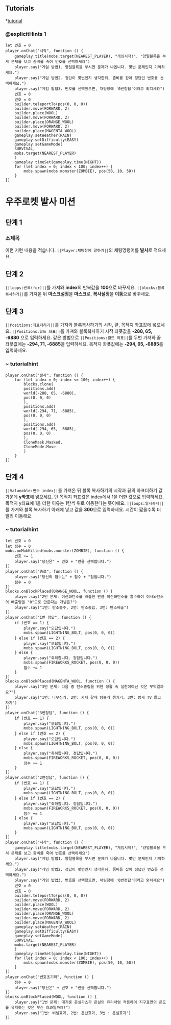  ## Tutorials
*[tutorial](/tutorial)


### @explicitHints 1

```template
let 번호 = 0
player.onChat("시작", function () {
    gameplay.title(mobs.target(NEAREST_PLAYER), "게임시작!", "양털블록을 부셔 문제를 보고 좀비를 죽여 번호를 선택하세요")
    player.say("게임 방법1. 양털블록을 부시면 문제가 나옵니다. 몇번 문제인지 기억하세요.")
    player.say("게임 방법2. 정답이 몇번인지 생각한뒤, 좀비를 잡아 정답인 번호를 선택하세요.")
    player.say("게임 밥업3. 번호를 선택했으면, 채팅창에 '0번정답'이라고 외치세요")
    번호 = 0
    번호 = 0
    builder.teleportTo(pos(0, 0, 0))
    builder.move(FORWARD, 2)
    builder.place(WOOL)
    builder.move(FORWARD, 2)
    builder.place(ORANGE_WOOL)
    builder.move(FORWARD, 2)
    builder.place(MAGENTA_WOOL)
    gameplay.setWeather(RAIN)
    gameplay.setDifficulty(EASY)
    gameplay.setGameMode(
    SURVIVAL,
    mobs.target(NEAREST_PLAYER)
    )
    gameplay.timeSet(gameplay.time(NIGHT))
    for (let index = 0; index < 100; index++) {
        mobs.spawn(mobs.monster(ZOMBIE), pos(50, 10, 50))
    }
})

```

# 우주로켓 발사 미션

## 단계 1 
### 소제목
이런 저런 내용을 적습니다.
``||Player:채팅창에 말하기||``의 채팅명령어를 **발사**로 적으세요.

## 단계 2 
``||loops:반복(for)||``를 가져와 **index**의 반복값을 **100**으로 바꾸세요.
``||blocks:블록 복사하기||``를 가져온 뒤 **마스크설정**을 **마스크**로, **복사설정**을 **이동**으로 바꾸세요.

## 단계 3 
``||Positions:좌표더하기||``를 가져와 블록복사하기의 시작, 끝, 목적지 좌표값에 넣으세요. 
``||Positions:월드 좌표||``를 가져와 블록복사하기 시작 좌푯값을 **-288, 65, -6880** 으로 입력하세요.
같은 방법으로 ``||Positions:월드 좌표||``를 두번 가져와 끝 좌푯값에는 **-294, 71, -6885**을 입력하세요.
목적지 좌푯값에는 **-294, 65, -6885**를 입력하세요.

### ~ tutorialhint
``` blocks
player.onChat("발사", function () {
    for (let index = 0; index <= 100; index++) {
        blocks.clone(
        positions.add(
        world(-288, 65, -6880),
        pos(0, 0, 0)
        ),
        positions.add(
        world(-294, 71, -6885),
        pos(0, 0, 0)
        ),
        positions.add(
        world(-294, 65, -6885),
        pos(0, 0, 0)
        ),
        CloneMask.Masked,
        CloneMode.Move
        )
    }
})
```

## 단계 4 
``||Valueable:변수 index||``를 가져온 뒤 블록 복사하기의 시작과 끝의 좌표더하기 값 가운데 **y좌표**에 넣으세요.
단 목적지 좌표값은 index에서 1을 더한 값으로 입력하세요. 목적지 y좌표에 1을 더한 이유는 1칸씩 위로 이동한다는 뜻이에요.
``||loops:일시중지||``를 가져와 블록 복사하기 아래에 넣고 값을 **300**으로 입력하세요. 시간이 짧을수록 더 빨리 이동해요.


### ~ tutorialhint
``` blocks
let 번호 = 0
let 점수 = 0
mobs.onMobKilled(mobs.monster(ZOMBIE), function () {
    번호 += 1
    player.say("당신은" + 번호 + "번을 선택합니다.")
})
player.onChat("종료", function () {
    player.say("당신의 점수는" + 점수 + "점입니다.")
    점수 = 0
})
blocks.onBlockPlaced(ORANGE_WOOL, function () {
    player.say("2번 문제: 이산화탄소를 배출한 만큼 이산화탄소를 흡수하여 이사놔탄소의 배출량을 "0"으로 만든다는 개념은?")
    player.say("1번: 탄소흡수, 2번: 탄소중립, 3번: 탄소배출")
})
player.onChat("1번 정답", function () {
    if (번호 == 1) {
        player.say("오답입니다.")
        mobs.spawn(LIGHTNING_BOLT, pos(0, 0, 0))
    } else if (번호 == 2) {
        player.say("오답입니다.")
        mobs.spawn(LIGHTNING_BOLT, pos(0, 0, 0))
    } else {
        player.say("축하합니다. 정답입니다.")
        mobs.spawn(FIREWORKS_ROCKET, pos(0, 0, 0))
        점수 += 1
    }
})
blocks.onBlockPlaced(MAGENTA_WOOL, function () {
    player.say("3번 문제: 다음 중 탄소중립을 위한 생활 속 실천이아닌 것은 무엇일까요?")
    player.say("1번: 나무심기, 2번: 카페 갈때 텀블러 챙기기, 3번: 밤새 TV 틀고 자기")
})
player.onChat("3번정답", function () {
    if (번호 == 1) {
        player.say("오답입니다.")
        mobs.spawn(LIGHTNING_BOLT, pos(0, 0, 0))
    } else if (번호 == 2) {
        player.say("오답입니다.")
        mobs.spawn(LIGHTNING_BOLT, pos(0, 0, 0))
    } else {
        player.say("축하합니다. 정답입니다.")
        mobs.spawn(FIREWORKS_ROCKET, pos(0, 0, 0))
        점수 += 1
    }
})
player.onChat("2번정답", function () {
    if (번호 == 1) {
        player.say("오답입니다.")
        mobs.spawn(LIGHTNING_BOLT, pos(0, 0, 0))
    } else if (번호 == 2) {
        player.say("축하합니다. 정답입니다.")
        mobs.spawn(FIREWORKS_ROCKET, pos(0, 0, 0))
        점수 += 1
    } else {
        player.say("오답입니다.")
        mobs.spawn(LIGHTNING_BOLT, pos(0, 0, 0))
    }
})
player.onChat("시작", function () {
    gameplay.title(mobs.target(NEAREST_PLAYER), "게임시작!", "양털블록을 부셔 문제를 보고 좀비를 죽여 번호를 선택하세요")
    player.say("게임 방법1. 양털블록을 부시면 문제가 나옵니다. 몇번 문제인지 기억하세요.")
    player.say("게임 방법2. 정답이 몇번인지 생각한뒤, 좀비를 잡아 정답인 번호를 선택하세요.")
    player.say("게임 밥업3. 번호를 선택했으면, 채팅창에 '0번정답'이라고 외치세요")
    번호 = 0
    번호 = 0
    builder.teleportTo(pos(0, 0, 0))
    builder.move(FORWARD, 2)
    builder.place(WOOL)
    builder.move(FORWARD, 2)
    builder.place(ORANGE_WOOL)
    builder.move(FORWARD, 2)
    builder.place(MAGENTA_WOOL)
    gameplay.setWeather(RAIN)
    gameplay.setDifficulty(EASY)
    gameplay.setGameMode(
    SURVIVAL,
    mobs.target(NEAREST_PLAYER)
    )
    gameplay.timeSet(gameplay.time(NIGHT))
    for (let index = 0; index < 100; index++) {
        mobs.spawn(mobs.monster(ZOMBIE), pos(50, 10, 50))
    }
})
player.onChat("번호초기화", function () {
    점수 = 0
    player.say("당신은" + 번호 + "번을 선택합니다.")
})
blocks.onBlockPlaced(WOOL, function () {
    player.say("1번 문제: 대기중 온실가스가 온실의 유리처럼 적용하여 지구표면의 온도를 유지하는 것은 무슨 효과일까요?")
    player.say("1번: 비닐효과, 2번: 온난효과, 3번 : 온실효과")
})


```